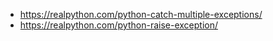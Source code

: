 
- https://realpython.com/python-catch-multiple-exceptions/
- https://realpython.com/python-raise-exception/